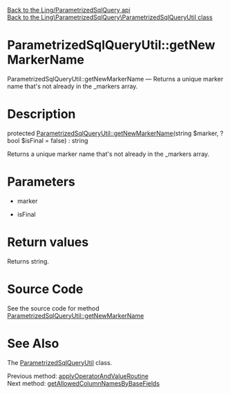 [Back to the Ling/ParametrizedSqlQuery api](https://github.com/lingtalfi/ParametrizedSqlQuery/blob/master/doc/api/Ling/ParametrizedSqlQuery.md)<br>
[Back to the Ling\ParametrizedSqlQuery\ParametrizedSqlQueryUtil class](https://github.com/lingtalfi/ParametrizedSqlQuery/blob/master/doc/api/Ling/ParametrizedSqlQuery/ParametrizedSqlQueryUtil.md)


ParametrizedSqlQueryUtil::getNewMarkerName
================



ParametrizedSqlQueryUtil::getNewMarkerName — Returns a unique marker name that's not already in the _markers array.




Description
================


protected [ParametrizedSqlQueryUtil::getNewMarkerName](https://github.com/lingtalfi/ParametrizedSqlQuery/blob/master/doc/api/Ling/ParametrizedSqlQuery/ParametrizedSqlQueryUtil/getNewMarkerName.md)(string $marker, ?bool $isFinal = false) : string




Returns a unique marker name that's not already in the _markers array.




Parameters
================


- marker

    

- isFinal

    


Return values
================

Returns string.








Source Code
===========
See the source code for method [ParametrizedSqlQueryUtil::getNewMarkerName](https://github.com/lingtalfi/ParametrizedSqlQuery/blob/master/ParametrizedSqlQueryUtil.php#L745-L752)


See Also
================

The [ParametrizedSqlQueryUtil](https://github.com/lingtalfi/ParametrizedSqlQuery/blob/master/doc/api/Ling/ParametrizedSqlQuery/ParametrizedSqlQueryUtil.md) class.

Previous method: [applyOperatorAndValueRoutine](https://github.com/lingtalfi/ParametrizedSqlQuery/blob/master/doc/api/Ling/ParametrizedSqlQuery/ParametrizedSqlQueryUtil/applyOperatorAndValueRoutine.md)<br>Next method: [getAllowedColumnNamesByBaseFields](https://github.com/lingtalfi/ParametrizedSqlQuery/blob/master/doc/api/Ling/ParametrizedSqlQuery/ParametrizedSqlQueryUtil/getAllowedColumnNamesByBaseFields.md)<br>

